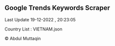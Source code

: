 

## Google Trends Keywords Scraper 
 
Last Update 19-12-2022 , 20:23:05

Country List :
VIETNAM.json



© Abdul Muttaqin 
